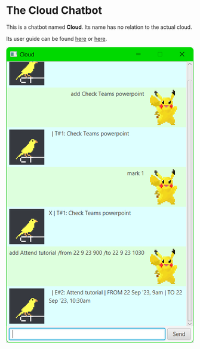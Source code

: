 # The Cloud Chatbot

This is a chatbot named **Cloud**. Its name has no relation to the actual cloud.

Its user guide can be found [here](https://cloud7050.github.io/ip/) or [here](./docs/README.md).

![](./docs/Ui.png)
